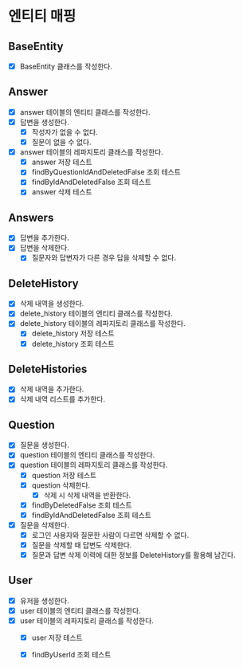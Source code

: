# 엔티티 매핑

## BaseEntity

- [x] BaseEntity 클래스를 작성한다.

## Answer

- [X] answer 테이블의 엔티티 클래스를 작성한다.
- [x] 답변을 생성한다.
    - [x] 작성자가 없을 수 없다.
    - [x] 질문이 없을 수 없다.
- [x] answer 테이블의 레파지토리 클래스를 작성한다.
    - [x] answer 저장 테스트
    - [x] findByQuestionIdAndDeletedFalse 조회 테스트
    - [x] findByIdAndDeletedFalse 조회 테스트
    - [x] answer 삭제 테스트

## Answers

- [x] 답변을 추가한다.
- [x] 답변을 삭제한다.
    - [x] 질문자와 답변자가 다른 경우 답을 삭제할 수 없다.

## DeleteHistory

- [x] 삭제 내역을 생성한다.
- [x] delete_history 테이블의 엔티티 클래스를 작성한다.
- [x] delete_history 테이블의 레파지토리 클래스를 작성한다.
    - [x] delete_history 저장 테스트
    - [x] delete_history 조회 테스트

## DeleteHistories

- [x] 삭제 내역을 추가한다.
- [x] 삭제 내역 리스트를 추가한다.

## Question

- [x] 질문을 생성한다.
- [x] question 테이블의 엔티티 클래스를 작성한다.
- [x] question 테이블의 레파지토리 클래스를 작성한다.
    - [x] question 저장 테스트
    - [x] question 삭제한다.
        - [x] 삭제 시 삭제 내역을 반환한다.
    - [x] findByDeletedFalse 조회 테스트
    - [x] findByIdAndDeletedFalse 조회 테스트
- [x] 질문을 삭제한다.
    - [x] 로그인 사용자와 질문한 사람이 다르면 삭제할 수 없다.
    - [x] 질문을 삭제할 때 답변도 삭제한다.
    - [x] 질문과 답변 삭제 이력에 대한 정보를 DeleteHistory를 활용해 남긴다.

## User

- [x] 유저을 생성한다.
- [x] user 테이블의 엔티티 클래스를 작성한다.
- [x] user 테이블의 레파지토리 클래스를 작성한다.
    - [x] user 저장 테스트
    - [x] findByUserId 조회 테스트


